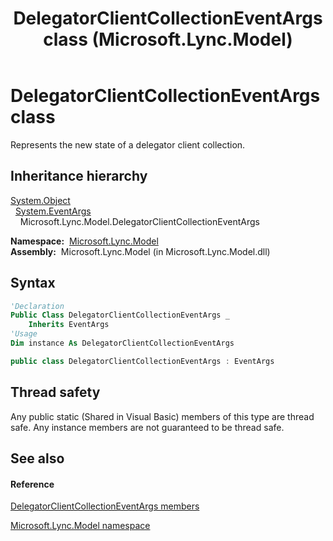 ﻿---
title: DelegatorClientCollectionEventArgs class (Microsoft.Lync.Model)
TOCTitle: DelegatorClientCollectionEventArgs class
ms:assetid: T:Microsoft.Lync.Model.DelegatorClientCollectionEventArgs_DI_3_UC_OCS14MrefLyncWPF
ms:mtpsurl: https://msdn.microsoft.com/en-us/library/microsoft.lync.model.delegatorclientcollectioneventargs_di_3_uc_ocs14mreflyncwpf(v=office.15)
ms:contentKeyID: 48594411
ms.date: 07/28/2014
mtps_version: v=office.15
f1_keywords:
- Microsoft.Lync.Model.DelegatorClientCollectionEventArgs
dev_langs:
- CSharp
- JScript
- VB
- other
---

# DelegatorClientCollectionEventArgs class

Represents the new state of a delegator client collection.

## Inheritance hierarchy

[System.Object](http://msdn2.microsoft.com/en-us/library/e5kfa45b)  
  [System.EventArgs](http://msdn2.microsoft.com/en-us/library/118wxtk3)  
    Microsoft.Lync.Model.DelegatorClientCollectionEventArgs  

**Namespace:**  [Microsoft.Lync.Model](microsoft-lync-model-namespace_2.md)  
**Assembly:**  Microsoft.Lync.Model (in Microsoft.Lync.Model.dll)

## Syntax

``` vb
'Declaration
Public Class DelegatorClientCollectionEventArgs _
    Inherits EventArgs
'Usage
Dim instance As DelegatorClientCollectionEventArgs
```

``` csharp
public class DelegatorClientCollectionEventArgs : EventArgs
```

## Thread safety

Any public static (Shared in Visual Basic) members of this type are thread safe. Any instance members are not guaranteed to be thread safe.

## See also

#### Reference

[DelegatorClientCollectionEventArgs members](delegatorclientcollectioneventargs-members-microsoft-lync-model_2.md)

[Microsoft.Lync.Model namespace](microsoft-lync-model-namespace_2.md)


